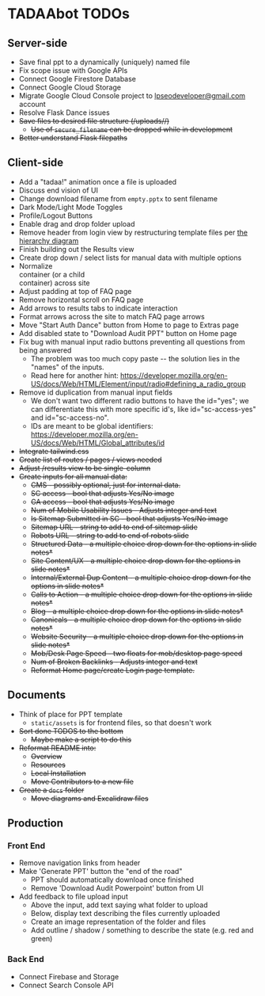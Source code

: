# TADAAbot TODOs

## Server-side
* Save final ppt to a dynamically (uniquely) named file
* Fix scope issue with Google APIs
* Connect Google Firestore Database
* Connect Google Cloud Storage
* Migrate Google Cloud Console project to lpseodeveloper@gmail.com account
* Resolve Flask Dance issues
* ~~Save files to desired file structure (/uploads/<domain-name>/)~~
    * ~~Use of `secure_filename` can be dropped while in development~~
* ~~Better understand Flask filepaths~~

## Client-side
* Add a "tadaa!" animation once a file is uploaded
* Discuss end vision of UI
* Change download filename from `empty.pptx` to sent filename
* Dark Mode/Light Mode Toggles
* Profile/Logout Buttons
* Enable drag and drop folder upload
* Remove header from login view by restructuring template files per [the hierarchy diagram](/tadaa_template-hierarchy.png)
* Finish building out the Results view
* Create drop down / select lists for manual data with multiple options
* Normalize <main> container (or a child <div> container) across site
* Adjust padding at top of FAQ page
* Remove horizontal scroll on FAQ page
* Add arrows to results tabs to indicate interaction
* Format arrows across the site to match FAQ page arrows
* Move "Start Auth Dance" button from Home to page to Extras page
* Add disabled state to "Download Audit PPT" button on Home page
* Fix bug with manual input radio buttons preventing all questions from being answered
	* The problem was too much copy paste -- the solution lies in the "names" of the inputs.
	* Read here for another hint: https://developer.mozilla.org/en-US/docs/Web/HTML/Element/input/radio#defining_a_radio_group
* Remove id duplication from manual input fields
	* We don't want two different radio buttons to have the id="yes"; we can differentiate this with more specific id's, like id="sc-access-yes" and id="sc-access-no".
	* IDs are meant to be global identifiers: https://developer.mozilla.org/en-US/docs/Web/HTML/Global_attributes/id
* ~~Integrate tailwind.css~~
* ~~Create list of routes / pages / views needed~~
* ~~Adjust /results view to be single-column~~
* ~~Create inputs for all manual data:~~
	* ~~CMS - possibly optional, just for internal data.~~
	* ~~SC access - bool that adjusts Yes/No image~~
	* ~~GA access - bool that adjusts Yes/No image~~
	* ~~Num of Mobile Usability Issues - Adjusts integer and text~~
	* ~~Is Sitemap Submitted in SC - bool that adjusts Yes/No image~~
	* ~~Sitemap URL - string to add to end of sitemap slide~~
	* ~~Robots URL - string to add to end of robots slide~~
	* ~~Structured Data - a multiple choice drop down for the options in slide notes*~~
	* ~~Site Content/UX - a multiple choice drop down for the options in slide notes*~~
	* ~~Internal/External Dup Content - a multiple choice drop down for the options in slide notes*~~
	* ~~Calls to Action - a multiple choice drop down for the options in slide notes*~~
	* ~~Blog - a multiple choice drop down for the options in slide notes*~~
	* ~~Canonicals - a multiple choice drop down for the options in slide notes*~~
	* ~~Website Security - a multiple choice drop down for the options in slide notes*~~
	* ~~Mob/Desk Page Speed - two floats for mob/desktop page speed~~
	* ~~Num of Broken Backlinks - Adjusts integer and text~~
	* ~~Reformat Home page/create Login page template.~~

## Documents
* Think of place for PPT template
	- `static/assets` is for frontend files, so that doesn't work
* ~~Sort done TODOS to the bottom~~
	- ~~Maybe make a script to do this~~
* ~~Reformat README into:~~
	- ~~Overview~~
	- ~~Resources~~
	- ~~Local Installation~~
	- ~~Move Contributors to a new file~~
* ~~Create a `docs` folder~~
	- ~~Move diagrams and Excalidraw files~~

## Production
### Front End
* Remove navigation links from header
* Make 'Generate PPT' button the "end of the road"
	* PPT should automatically download once finished
	* Remove 'Download Audit Powerpoint' button from UI
* Add feedback to file upload input
	* Above the input, add text saying what folder to upload
	* Below, display text describing the files currently uploaded
	* Create an image representation of the folder and files
	* Add outline / shadow / something to describe the state (e.g. red and green)

### Back End
* Connect Firebase and Storage
* Connect Search Console API
 

